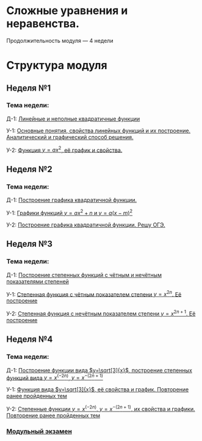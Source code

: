 # Сложные уравнения и неравенства.

Продолжительность модуля — 4 недели

# Структура модуля

## Неделя №1

### Тема недели: 

Д-1: [Линейные и неполные квадратичные функции](./components/homework/homework-1.md)

У-1: [Основные понятия, свойства линейных функций и их построение. Аналитический и графический способ решения.](./components/class/class-1.md)

У-2: [Функция $y=ax^2$, её график и свойства.](./components/class/class-2.md)



## Неделя №2

### Тема недели: 

Д-1: [Построение графика квадратичной функции.](./components/homework/homework-1.md)

У-1: [Графики функций $y=ax^2+n$ и $y=a(x-m)^2$](./components/class/class-1.md)

У-2: [Построение графика квадратичной функции. Решу ОГЭ.](./components/class/class-2.md)

## Неделя №3

### Тема недели: 

Д-1: [Построение степенных функций с чётным и нечётным показателями степеней](./components/homework/homework-1.md)

У-1: [Степенная функция с чётным показателем степени $y=x^{2n}$. Её построение](./components/class/class-1.md)

У-2: [Степенная функция с нечётным показателем степени $y=x^{2n+1}$. Её построение](./components/class/class-2.md)


## Неделя №4

### Тема недели: 

Д-1: [Построение функции вида $y=\sqrt[3]{x}$, построение степенных функций вида $y=x^{(-2n)}$, $y=x^{-(2n+1)}$](./components/homework/homework-1.md)

У-1: [Функция вида $y=\sqrt[3]{x}$, её свойства и график. Повторение ранее пройденных тем](./components/class/class-1.md)

У-2: [Степенные функции $y=x^{(-2n)}$, $y=x^{-(2n+1)}$, их свойства и графики. Повторение ранее пройденных тем](./components/class/class-2.md)

### [Модульный экзамен ](./components/exam/exam-1.md)